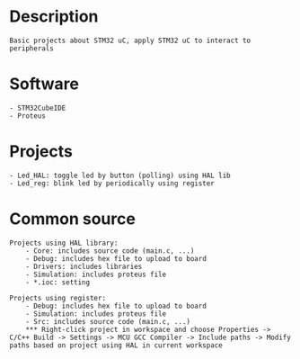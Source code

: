 # Description
    Basic projects about STM32 uC, apply STM32 uC to interact to peripherals

# Software
    - STM32CubeIDE
    - Proteus

# Projects
    - Led_HAL: toggle led by button (polling) using HAL lib
    - Led_reg: blink led by periodically using register

# Common source
    Projects using HAL library:
        - Core: includes source code (main.c, ...) 
        - Debug: includes hex file to upload to board
        - Drivers: includes libraries
        - Simulation: includes proteus file
        - *.ioc: setting

    Projects using register:
        - Debug: includes hex file to upload to board
        - Simulation: includes proteus file
        - Src: includes source code (main.c, ...)
        *** Right-click project in workspace and choose Properties -> C/C++ Build -> Settings -> MCU GCC Compiler -> Include paths -> Modify paths based on project using HAL in current workspace 
